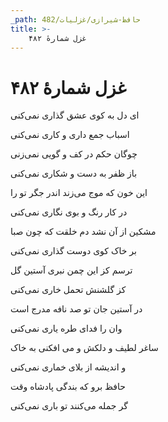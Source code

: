 ```yaml
---
_path: حافظ-شیرازی/غزلیات/482
title: >-
    غزل شمارهٔ ۴۸۲
---
```

# غزل شمارهٔ ۴۸۲

<div class="b" id="bn1"><div class="m1"><p>ای دل به کوی عشق گذاری نمی‌کنی</p></div>
<div class="m2"><p>اسباب جمع داری و کاری نمی‌کنی</p></div></div>
<div class="b" id="bn2"><div class="m1"><p>چوگان حکم در کف و گویی نمی‌زنی</p></div>
<div class="m2"><p>باز ظفر به دست و شکاری نمی‌کنی</p></div></div>
<div class="b" id="bn3"><div class="m1"><p>این خون که موج می‌زند اندر جگر تو را</p></div>
<div class="m2"><p>در کار رنگ و بوی نگاری نمی‌کنی</p></div></div>
<div class="b" id="bn4"><div class="m1"><p>مشکین از آن نشد دم خلقت که چون صبا</p></div>
<div class="m2"><p>بر خاک کوی دوست گذاری نمی‌کنی</p></div></div>
<div class="b" id="bn5"><div class="m1"><p>ترسم کز این چمن نبری آستین گل</p></div>
<div class="m2"><p>کز گلشنش تحمل خاری نمی‌کنی</p></div></div>
<div class="b" id="bn6"><div class="m1"><p>در آستین جان تو صد نافه مدرج است</p></div>
<div class="m2"><p>وان را فدای طره یاری نمی‌کنی</p></div></div>
<div class="b" id="bn7"><div class="m1"><p>ساغر لطیف و دلکش و می افکنی به خاک</p></div>
<div class="m2"><p>و اندیشه از بلای خماری نمی‌کنی</p></div></div>
<div class="b" id="bn8"><div class="m1"><p>حافظ برو که بندگی پادشاه وقت</p></div>
<div class="m2"><p>گر جمله می‌کنند تو باری نمی‌کنی</p></div></div>

